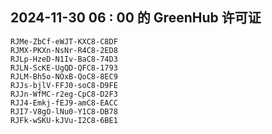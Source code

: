 ## 2024-11-30 06 : 00 的 GreenHub 许可证
```
RJMe-ZbCf-eWJT-KXC8-C8DF
RJMX-PKXn-NsNr-R4C8-2ED8
RJLp-HzeD-N1Iv-BaC8-74D3
RJLN-ScKE-UgQD-QFC8-1793
RJLM-Bh5o-NOxB-QoC8-8EC9
RJJs-bjlV-FFJ0-soC8-D9FE
RJJn-WfMC-r2eg-CpC8-D2F3
RJJ4-Emkj-fEJ9-amC8-EACC
RJI7-V8gO-lNu0-Y1C8-DB78
RJFk-wSKU-kJVu-I2C8-6BE1
```
